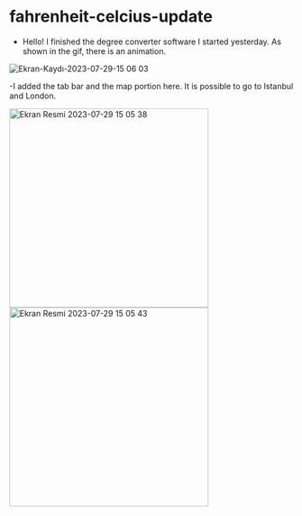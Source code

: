 # fahrenheit-celcius-update

- Hello! I finished the degree converter software I started yesterday. As shown in the gif, there is an animation.

![Ekran-Kaydı-2023-07-29-15 06 03](https://github.com/nsenasabirli/fahrenheit-celcius-update/assets/72200463/f66d7b2f-0ab1-4d5e-9147-f4c5f20433c3)

-I added the tab bar and the map portion here. It is possible to go to Istanbul and London.

<img width="353" alt="Ekran Resmi 2023-07-29 15 05 38" src="https://github.com/nsenasabirli/fahrenheit-celcius-update/assets/72200463/e0f166df-f131-49c2-9a53-978fdc5a1530">

<img width="353" alt="Ekran Resmi 2023-07-29 15 05 43" src="https://github.com/nsenasabirli/fahrenheit-celcius-update/assets/72200463/d8043e96-8784-4022-b182-9357f70f4cb3">
